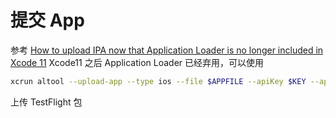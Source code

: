 # 提交 App

参考 [How to upload IPA now that Application Loader is no longer included in Xcode 11](https://stackoverflow.com/questions/57976017/how-to-upload-ipa-now-that-application-loader-is-no-longer-included-in-xcode-11) Xcode11 之后 Application Loader 已经弃用，可以使用

```sh
xcrun altool --upload-app --type ios --file $APPFILE --apiKey $KEY --apiIssuer $ISSUER
```

上传 TestFlight 包
